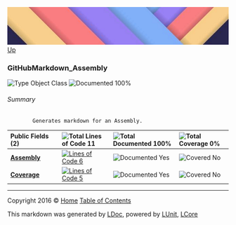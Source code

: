![](../Content/LDoc-banner-small.png "")
[Up](../LDoc.md)

### GitHubMarkdown_Assembly

![Type Object Class](http://b.repl.ca/v1/Type-Object%20Class-blue.png "") ![Documented 100%](http://b.repl.ca/v1/Documented-100%25-brightgreen.png "")




###### Summary

            Generates markdown for an Assembly.
            

Public   Fields (2) |  | ![Total Lines of Code 11](http://b.repl.ca/v1/Total%20Lines%20of%20Code-11-blue.png "") | ![Total Documented 100%](http://b.repl.ca/v1/Total%20Documented-100%25-brightgreen.png "") | ![Total Coverage 0%](http://b.repl.ca/v1/Total%20Coverage-0%25-red.png "")
:---  | :---  | :---  | :---  | :--- 
**[Assembly](GitHubMarkdown_Assembly_Assembly.md)** |  | [![Lines of Code 6](http://b.repl.ca/v1/Lines%20of%20Code-6-blue.png "")](../Markdown/GitHubMarkdown_Assembly.cs#L20) | ![Documented Yes](http://b.repl.ca/v1/Documented-Yes-brightgreen.png "") | ![Covered No](http://b.repl.ca/v1/Covered-No-red.png "")
**[Coverage](GitHubMarkdown_Assembly_Coverage.md)** |  | [![Lines of Code 5](http://b.repl.ca/v1/Lines%20of%20Code-5-blue.png "")](../Markdown/GitHubMarkdown_Assembly.cs#L25) | ![Documented Yes](http://b.repl.ca/v1/Documented-Yes-brightgreen.png "") | ![Covered No](http://b.repl.ca/v1/Covered-No-red.png "")




---

Copyright 2016 &copy; [Home](../../README.md) [Table of Contents](../../TableOfContents.md)

This markdown was generated by [LDoc](https://github.com/CodeSingularity/LDoc), powered by [LUnit](https://github.com/CodeSingularity/LUnit), [LCore](https://github.com/CodeSingularity/LCore)
